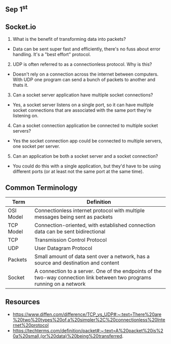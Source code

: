 ## Sep 1<sup>st</sup>
## Socket.io

1. What is the benefit of transforming data into packets?
- Data can be sent super fast and efficiently, there's no fuss about error handling. It's a "best effort" protocol. 

2. UDP is often referred to as a connectionless protocol. Why is this?
- Doesn't rely on a connection across the internet between computers. With UDP one program can send a bunch of packets to another and thats it.

3. Can a socket server application have multiple socket connections?
- Yes, a socket server listens on a single port, so it can have multiple socket connections that are associated with the same port they're listening on.

4. Can a socket connection application be connected to multiple socket servers?
- Yes the socket connection app could be connected to multiple servers, one socket per server. 

5. Can an application be both a socket server and a socket connection?
- You could do this with a single application, but they'd have to be using different ports (or at least not the same port at the same time).



## Common Terminology

|    **Term**    | **Definition**  |
| -------------- | ----------- |
| OSI Model |Connectionless internet protocol with multiple messages being sent as packets         |
| TCP Model | Connection-oriented, with established connection data can be sent bidirectional      |
| TCP | Transmission Control Protocol   |
| UDP | User Datagram Protocol    |
| Packets | Small amount of data sent over a network, has a source and destination and content   |
| Socket | A connection to a server. One of the endpoints of the two-way connection link between two programs running on a network   |



## Resources
- https://www.diffen.com/difference/TCP_vs_UDP#:~:text=There%20are%20two%20types%20of,a%20simpler%2C%20connectionless%20Internet%20protocol
- https://techterms.com/definition/packet#:~:text=A%20packet%20is%20a%20small,(or%20data)%20being%20transferred.
